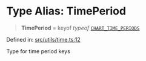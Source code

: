 # Type Alias: TimePeriod

> **TimePeriod** = keyof *typeof* [`CHART_TIME_PERIODS`](../../../constants/variables/CHART_TIME_PERIODS.md)

Defined in: [src/utils/time.ts:12](https://github.com/Nick2bad4u/Uptime-Watcher/blob/3cce0c3b352c8390536ca3c7399ece50a05faf18/src/utils/time.ts#L12)

Type for time period keys
